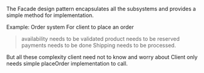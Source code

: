 The Facade design pattern encapsulates all the subsystems and provides a simple method for implementation.

Example: Order system
For client to place an order 
> availability needs to be validated
> product needs to be reserved
> payments needs to be done
> Shipping needs to be processed.
> 
But all these complexity client need not to know and worry about
Client only needs simple placeOrder implementation to call.



